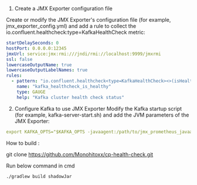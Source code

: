 1. Create a JMX Exporter configuration file

Create or modify the JMX Exporter's configuration file (for example, jmx_exporter_config.yml) and add a rule to collect the io.confluent.healthcheck:type=KafkaHealthCheck metric:

```yaml
startDelaySeconds: 0
hostPort: 0.0.0.0:12345
jmxUrl: service:jmx:rmi:///jndi/rmi://localhost:9999/jmxrmi
ssl: false
lowercaseOutputName: true
lowercaseOutputLabelNames: true
rules:
  - pattern: "io.confluent.healthcheck<type=KafkaHealthCheck><>(isHealthy)"
    name: "kafka_healthcheck_is_healthy"
    type: GAUGE
    help: "Kafka cluster health check status"
```
2. Configure Kafka to use JMX Exporter
Modify the Kafka startup script (for example, kafka-server-start.sh) and add the JVM parameters of the JMX Exporter:
```yaml
export KAFKA_OPTS="$KAFKA_OPTS -javaagent:/path/to/jmx_prometheus_javaagent.jar=12345:/path/to/jmx_exporter_config.yml"

```

How to build :

git clone https://github.com/Monohitoxx/cp-health-check.git

Run below command in cmd

```sh
./gradlew build shadowJar

```
